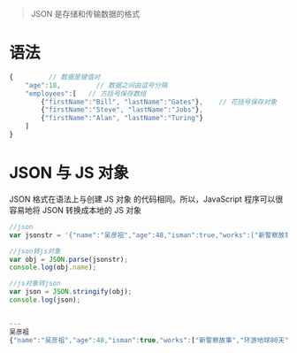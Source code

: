 > JSON 是存储和传输数据的格式

# 语法
```js
{         // 数据是键值对
	"age":18,         // 数据之间由逗号分隔
	"employees":[   // 方括号保存数组
	    {"firstName":"Bill", "lastName":"Gates"},    // 花括号保存对象
	    {"firstName":"Steve", "lastName":"Jobs"},
	    {"firstName":"Alan", "lastName":"Turing"}
	]
}
```
# JSON 与 JS 对象
JSON 格式在语法上与创建 JS 对象 的代码相同。所以，JavaScript 程序可以很容易地将 JSON 转换成本地的 JS 对象

```js
//json
var jsonstr = '{"name":"吴彦祖","age":48,"isman":true,"works":["新警察故事","环游地球80天"]}';

//json转js对象
var obj = JSON.parse(jsonstr);
console.log(obj.name);

//js对象转json
var json = JSON.stringify(obj);
console.log(json);


---
吴彦祖
{"name":"吴彦祖","age":48,"isman":true,"works":["新警察故事","环游地球80天"]}
```






